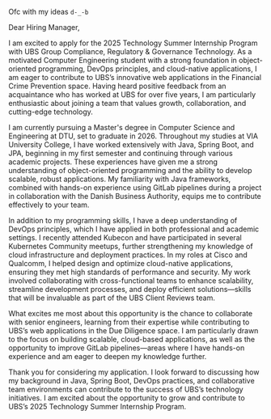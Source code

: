 Ofc with my ideas `d-_-b`

Dear Hiring Manager,

I am excited to apply for the 2025 Technology Summer Internship Program with UBS Group Compliance, Regulatory & Governance Technology. As a motivated Computer Engineering student with a strong foundation in object-oriented programming, DevOps principles, and cloud-native applications, I am eager to contribute to UBS’s innovative web applications in the Financial Crime Prevention space. Having heard positive feedback from an acquaintance who has worked at UBS for over five years, I am particularly enthusiastic about joining a team that values growth, collaboration, and cutting-edge technology.

I am currently pursuing a Master's degree in Computer Science and Engineering at DTU, set to graduate in 2026. Throughout my studies at VIA University College, I have worked extensively with Java, Spring Boot, and JPA, beginning in my first semester and continuing through various academic projects. These experiences have given me a strong understanding of object-oriented programming and the ability to develop scalable, robust applications. My familiarity with Java frameworks, combined with hands-on experience using GitLab pipelines during a project in collaboration with the Danish Business Authority, equips me to contribute effectively to your team.

In addition to my programming skills, I have a deep understanding of DevOps principles, which I have applied in both professional and academic settings. I recently attended Kubecon and have participated in several Kubernetes Community meetups, further strengthening my knowledge of cloud infrastructure and deployment practices. In my roles at Cisco and Qualcomm, I helped design and optimize cloud-native applications, ensuring they met high standards of performance and security. My work involved collaborating with cross-functional teams to enhance scalability, streamline development processes, and deploy efficient solutions—skills that will be invaluable as part of the UBS Client Reviews team.

What excites me most about this opportunity is the chance to collaborate with senior engineers, learning from their expertise while contributing to UBS’s web applications in the Due Diligence space. I am particularly drawn to the focus on building scalable, cloud-based applications, as well as the opportunity to improve GitLab pipelines—areas where I have hands-on experience and am eager to deepen my knowledge further.

Thank you for considering my application. I look forward to discussing how my background in Java, Spring Boot, DevOps practices, and collaborative team environments can contribute to the success of UBS’s technology initiatives. I am excited about the opportunity to grow and contribute to UBS’s 2025 Technology Summer Internship Program.